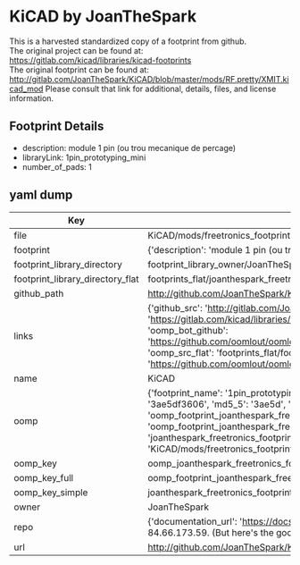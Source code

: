 # KiCAD by JoanTheSpark  
This is a harvested standardized copy of a footprint from github.  
The original project can be found at:  
https://gitlab.com/kicad/libraries/kicad-footprints  
The original footprint can be found at:
http://gitlab.com/JoanTheSpark/KiCAD/blob/master/mods/RF.pretty/XMIT.kicad_mod
Please consult that link for additional, details, files, and license information.  
## Footprint Details
* description: module 1 pin (ou trou mecanique de percage)  
* libraryLink: 1pin_prototyping_mini  
* number_of_pads: 1  
## yaml dump  
| Key | Value |  
| --- | --- |  
| file | KiCAD/mods/freetronics_footprints.pretty/1pin_prototyping_mini.kicad_mod |  
| footprint | {'description': 'module 1 pin (ou trou mecanique de percage)', 'libraryLink': '1pin_prototyping_mini', 'number_of_pads': 1} |  
| footprint_library_directory | footprint_library_owner/JoanTheSpark_KiCAD |  
| footprint_library_directory_flat | footprints_flat/joanthespark_freetronics_footprints_1pin_prototyping_mini/working |  
| github_path | http://github.com/JoanTheSpark/KiCAD/blob/master/mods/freetronics_footprints.pretty/1pin_prototyping_mini.kicad_mod |  
| links | {'github_src': 'http://gitlab.com/JoanTheSpark/KiCAD/blob/master/mods/RF.pretty/XMIT.kicad_mod', 'github_src_repo': 'https://gitlab.com/kicad/libraries/kicad-footprints', 'oomp_bot': 'footprints/joanthespark_freetronics_footprints_1pin_prototyping_mini/working', 'oomp_bot_github': 'https://github.com/oomlout/oomlout_oomp_footprint_bot/tree/main/footprints/joanthespark_freetronics_footprints_1pin_prototyping_mini/working', 'oomp_src_flat': 'footprints_flat/footprints_flat/joanthespark_freetronics_footprints_1pin_prototyping_mini/working', 'oomp_src_flat_github': 'https://github.com/oomlout/oomlout_oomp_footprint_src/tree/main/footprints_flat/joanthespark_freetronics_footprints_1pin_prototyping_mini/working'} |  
| name | KiCAD |  
| oomp | {'footprint_name': '1pin_prototyping_mini', 'library_name': 'freetronics_footprints', 'md5': '3ae5df3606ba0a17602bcfbdfbc2adb5', 'md5_10': '3ae5df3606', 'md5_5': '3ae5d', 'md5_6': '3ae5df', 'oomp_key': 'oomp_joanthespark_freetronics_footprints_1pin_prototyping_mini', 'oomp_key_extra': 'oomp_footprint_joanthespark_freetronics_footprints_1pin_prototyping_mini', 'oomp_key_full': 'oomp_footprint_joanthespark_freetronics_footprints_1pin_prototyping_mini_3ae5df', 'oomp_key_simple': 'joanthespark_freetronics_footprints_1pin_prototyping_mini', 'original_filename': 'KiCAD/mods/freetronics_footprints.pretty/1pin_prototyping_mini.kicad_mod', 'owner_name': 'joanthespark'} |  
| oomp_key | oomp_joanthespark_freetronics_footprints_1pin_prototyping_mini |  
| oomp_key_full | oomp_footprint_joanthespark_freetronics_footprints_1pin_prototyping_mini |  
| oomp_key_simple | joanthespark_freetronics_footprints_1pin_prototyping_mini |  
| owner | JoanTheSpark |  
| repo | {'documentation_url': 'https://docs.github.com/rest/overview/resources-in-the-rest-api#rate-limiting', 'message': "API rate limit exceeded for 84.66.173.59. (But here's the good news: Authenticated requests get a higher rate limit. Check out the documentation for more details.)"} |  
| url | http://github.com/JoanTheSpark/KiCAD |  

